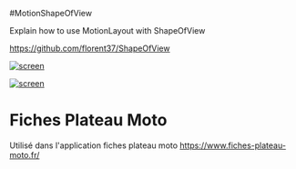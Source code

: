 #MotionShapeOfView

Explain how to use MotionLayout with ShapeOfView

https://github.com/florent37/ShapeOfView

[![screen](https://raw.githubusercontent.com/florent37/Motion-ShapeOfView/master/medias/arc.gif.gif)](https://www.github.com/florent37/Motion-ShapeOfView)

[![screen](https://raw.githubusercontent.com/florent37/Motion-ShapeOfView/master/medias/diagonal.gif.gif)](https://www.github.com/florent37/Motion-ShapeOfView)


# Fiches Plateau Moto

Utilisé dans l'application fiches plateau moto https://www.fiches-plateau-moto.fr/